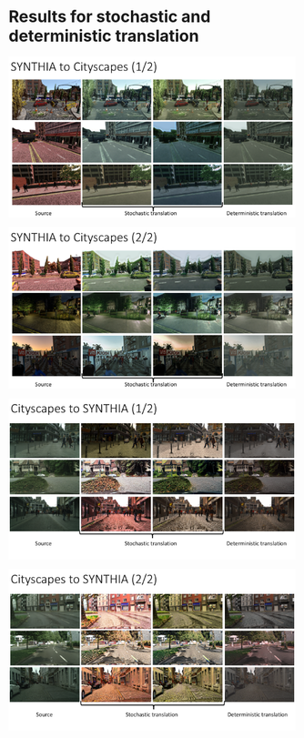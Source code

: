 # Results for stochastic and deterministic translation

![](./figs/synthia_to_cityscapes_1.png)

![](./figs/synthia_to_cityscapes_2.png)

![](./figs/cityscapes_to_synthia_1.png)

![](./figs/cityscapes_to_synthia_2.png)



